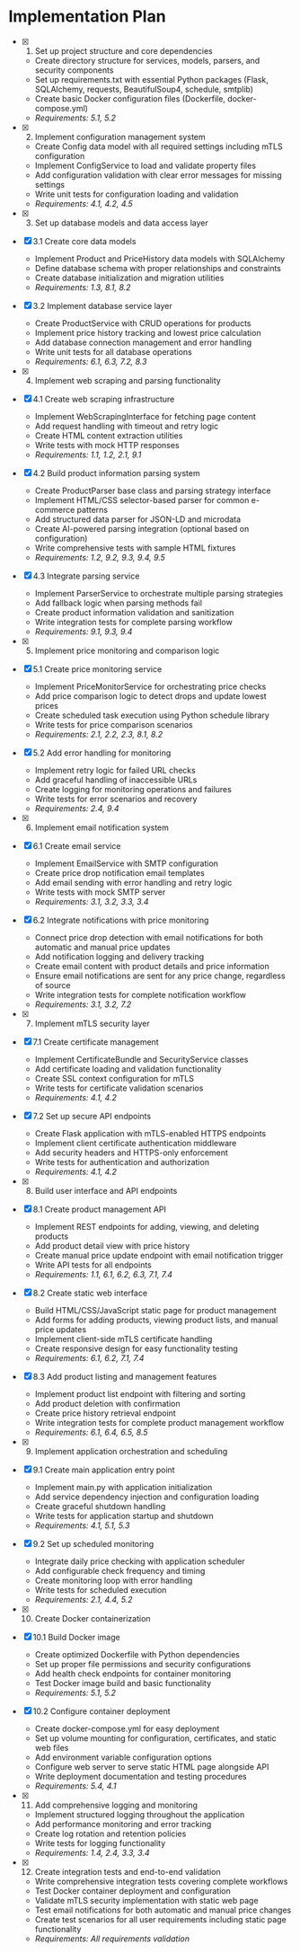 # Implementation Plan

- [x] 1. Set up project structure and core dependencies
  - Create directory structure for services, models, parsers, and security components
  - Set up requirements.txt with essential Python packages (Flask, SQLAlchemy, requests, BeautifulSoup4, schedule, smtplib)
  - Create basic Docker configuration files (Dockerfile, docker-compose.yml)
  - _Requirements: 5.1, 5.2_

- [x] 2. Implement configuration management system
  - Create Config data model with all required settings including mTLS configuration
  - Implement ConfigService to load and validate property files
  - Add configuration validation with clear error messages for missing settings
  - Write unit tests for configuration loading and validation
  - _Requirements: 4.1, 4.2, 4.5_

- [x] 3. Set up database models and data access layer
- [x] 3.1 Create core data models
  - Implement Product and PriceHistory data models with SQLAlchemy
  - Define database schema with proper relationships and constraints
  - Create database initialization and migration utilities
  - _Requirements: 1.3, 8.1, 8.2_

- [x] 3.2 Implement database service layer
  - Create ProductService with CRUD operations for products
  - Implement price history tracking and lowest price calculation
  - Add database connection management and error handling
  - Write unit tests for all database operations
  - _Requirements: 6.1, 6.3, 7.2, 8.3_

- [x] 4. Implement web scraping and parsing functionality
- [x] 4.1 Create web scraping infrastructure
  - Implement WebScrapingInterface for fetching page content
  - Add request handling with timeout and retry logic
  - Create HTML content extraction utilities
  - Write tests with mock HTTP responses
  - _Requirements: 1.1, 1.2, 2.1, 9.1_

- [x] 4.2 Build product information parsing system
  - Create ProductParser base class and parsing strategy interface
  - Implement HTML/CSS selector-based parser for common e-commerce patterns
  - Add structured data parser for JSON-LD and microdata
  - Create AI-powered parsing integration (optional based on configuration)
  - Write comprehensive tests with sample HTML fixtures
  - _Requirements: 1.2, 9.2, 9.3, 9.4, 9.5_

- [x] 4.3 Integrate parsing service
  - Implement ParserService to orchestrate multiple parsing strategies
  - Add fallback logic when parsing methods fail
  - Create product information validation and sanitization
  - Write integration tests for complete parsing workflow
  - _Requirements: 9.1, 9.3, 9.4_

- [x] 5. Implement price monitoring and comparison logic
- [x] 5.1 Create price monitoring service
  - Implement PriceMonitorService for orchestrating price checks
  - Add price comparison logic to detect drops and update lowest prices
  - Create scheduled task execution using Python schedule library
  - Write tests for price comparison scenarios
  - _Requirements: 2.1, 2.2, 2.3, 8.1, 8.2_

- [x] 5.2 Add error handling for monitoring
  - Implement retry logic for failed URL checks
  - Add graceful handling of inaccessible URLs
  - Create logging for monitoring operations and failures
  - Write tests for error scenarios and recovery
  - _Requirements: 2.4, 9.4_

- [x] 6. Implement email notification system
- [x] 6.1 Create email service
  - Implement EmailService with SMTP configuration
  - Create price drop notification email templates
  - Add email sending with error handling and retry logic
  - Write tests with mock SMTP server
  - _Requirements: 3.1, 3.2, 3.3, 3.4_

- [x] 6.2 Integrate notifications with price monitoring
  - Connect price drop detection with email notifications for both automatic and manual price updates
  - Add notification logging and delivery tracking
  - Create email content with product details and price information
  - Ensure email notifications are sent for any price change, regardless of source
  - Write integration tests for complete notification workflow
  - _Requirements: 3.1, 3.2, 7.2_

- [x] 7. Implement mTLS security layer
- [x] 7.1 Create certificate management
  - Implement CertificateBundle and SecurityService classes
  - Add certificate loading and validation functionality
  - Create SSL context configuration for mTLS
  - Write tests for certificate validation scenarios
  - _Requirements: 4.1, 4.2_

- [x] 7.2 Set up secure API endpoints
  - Create Flask application with mTLS-enabled HTTPS endpoints
  - Implement client certificate authentication middleware
  - Add security headers and HTTPS-only enforcement
  - Write tests for authentication and authorization
  - _Requirements: 4.1, 4.2_

- [x] 8. Build user interface and API endpoints
- [x] 8.1 Create product management API
  - Implement REST endpoints for adding, viewing, and deleting products
  - Add product detail view with price history
  - Create manual price update endpoint with email notification trigger
  - Write API tests for all endpoints
  - _Requirements: 1.1, 6.1, 6.2, 6.3, 7.1, 7.4_

- [x] 8.2 Create static web interface
  - Build HTML/CSS/JavaScript static page for product management
  - Add forms for adding products, viewing product lists, and manual price updates
  - Implement client-side mTLS certificate handling
  - Create responsive design for easy functionality testing
  - _Requirements: 6.1, 6.2, 7.1, 7.4_

- [x] 8.3 Add product listing and management features
  - Implement product list endpoint with filtering and sorting
  - Add product deletion with confirmation
  - Create price history retrieval endpoint
  - Write integration tests for complete product management workflow
  - _Requirements: 6.1, 6.4, 6.5, 8.5_

- [x] 9. Implement application orchestration and scheduling
- [x] 9.1 Create main application entry point
  - Implement main.py with application initialization
  - Add service dependency injection and configuration loading
  - Create graceful shutdown handling
  - Write tests for application startup and shutdown
  - _Requirements: 4.1, 5.1, 5.3_

- [x] 9.2 Set up scheduled monitoring
  - Integrate daily price checking with application scheduler
  - Add configurable check frequency and timing
  - Create monitoring loop with error handling
  - Write tests for scheduled execution
  - _Requirements: 2.1, 4.4, 5.2_

- [x] 10. Create Docker containerization
- [x] 10.1 Build Docker image
  - Create optimized Dockerfile with Python dependencies
  - Set up proper file permissions and security configurations
  - Add health check endpoints for container monitoring
  - Test Docker image build and basic functionality
  - _Requirements: 5.1, 5.2_

- [x] 10.2 Configure container deployment
  - Create docker-compose.yml for easy deployment
  - Set up volume mounting for configuration, certificates, and static web files
  - Add environment variable configuration options
  - Configure web server to serve static HTML page alongside API
  - Write deployment documentation and testing procedures
  - _Requirements: 5.4, 4.1_

- [x] 11. Add comprehensive logging and monitoring
  - Implement structured logging throughout the application
  - Add performance monitoring and error tracking
  - Create log rotation and retention policies
  - Write tests for logging functionality
  - _Requirements: 1.4, 2.4, 3.3, 3.4_

- [x] 12. Create integration tests and end-to-end validation
  - Write comprehensive integration tests covering complete workflows
  - Test Docker container deployment and configuration
  - Validate mTLS security implementation with static web page
  - Test email notifications for both automatic and manual price changes
  - Create test scenarios for all user requirements including static page functionality
  - _Requirements: All requirements validation_